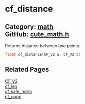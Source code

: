 [](../header.md ':include')

# cf_distance

Category: [math](/api_reference?id=math)  
GitHub: [cute_math.h](https://github.com/RandyGaul/cute_framework/blob/master/include/cute_math.h)  
---

Returns distance between two points.

```cpp
float cf_distance(CF_V2 a, CF_V2 b)
```

## Related Pages

[CF_V2](/math/cf_v2.md)  
[cf_len](/math/cf_len.md)  
[cf_safe_norm](/math/cf_safe_norm.md)  
[cf_norm](/math/cf_norm.md)  
